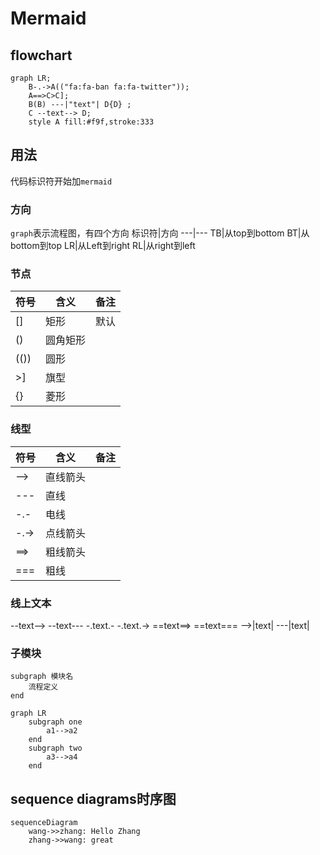# Mermaid
## flowchart

```mermaid
graph LR;
    B-.->A(("fa:fa-ban fa:fa-twitter"));
    A==>C>C];
    B(B) ---|"text"| D{D} ;
    C --text--> D;
    style A fill:#f9f,stroke:333
```
## 用法
代码标识符开始加`mermaid`

### 方向
`graph`表示流程图，有四个方向
标识符|方向
---|---
TB|从top到bottom
BT|从bottom到top
LR|从Left到right
RL|从right到left

### 节点
符号|含义|备注
---|---|---
[]|矩形|默认
()|圆角矩形|
(())|圆形|
>]|旗型|
{}|菱形|

### 线型
符号|含义|备注
---|---|---
-->|直线箭头|
---|直线|
-.-|电线|
-.->|点线箭头
==>|粗线箭头|
===|粗线|

### 线上文本
--text-->
--text---
-.text.-
-.text.->
==text==>
==text===
-->|text|
---|text|

### 子模块
```
subgraph 模块名
    流程定义
end
```

```mermaid
graph LR
    subgraph one
        a1-->a2
    end
    subgraph two
        a3-->a4
    end
```

## sequence diagrams时序图
```mermaid
sequenceDiagram
    wang->>zhang: Hello Zhang
    zhang->>wang: great
```